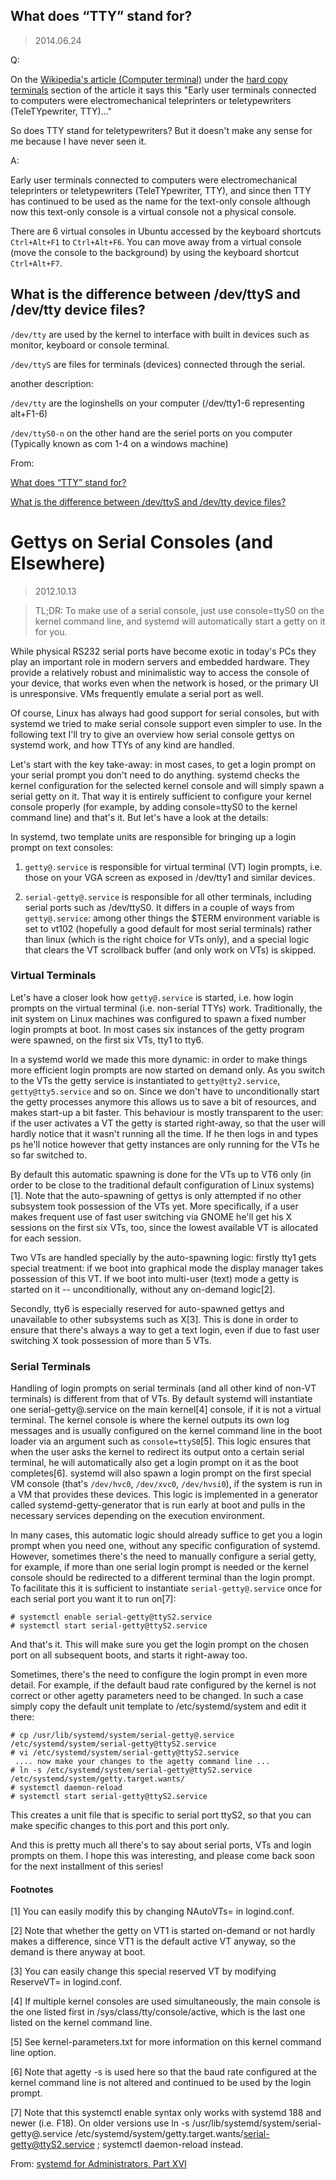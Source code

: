 ## What does “TTY” stand for?

> 2014.06.24

Q:

On the [Wikipedia's article (Computer terminal)](https://en.wikipedia.org/wiki/Computer_terminal) under the [hard copy terminals](https://en.wikipedia.org/wiki/Computer_terminal#Hard-copy_terminals) section of the article it says this "Early user terminals connected to computers were electromechanical teleprinters or teletypewriters (TeleTYpewriter, TTY)..."

So does TTY stand for teletypewriters? But it doesn't make any sense for me because I have never seen it.

A:

Early user terminals connected to computers were electromechanical teleprinters or teletypewriters (TeleTYpewriter, TTY), and since then TTY has continued to be used as the name for the text-only console although now this text-only console is a virtual console not a physical console.

There are 6 virtual consoles in Ubuntu accessed by the keyboard shortcuts `Ctrl+Alt+F1` to `Ctrl+Alt+F6`. You can move away from a virtual console (move the console to the background) by using the keyboard shortcut `Ctrl+Alt+F7`.

## What is the difference between /dev/ttyS and /dev/tty device files?

`/dev/tty` are used by the kernel to interface with built in devices such as monitor, keyboard or console terminal.

`/dev/ttyS` are files for terminals (devices) connected through the serial.

another description:

`/dev/tty` are the loginshells on your computer (/dev/tty1-6 representing alt+F1-6)

`/dev/ttyS0-n` on the other hand are the seriel ports on you computer (Typically known as com 1-4 on a windows machine)


From: 

[What does “TTY” stand for?](https://askubuntu.com/questions/481906/what-does-tty-stand-for)

[What is the difference between /dev/ttyS and /dev/tty device files?](https://www.quora.com/What-is-the-difference-between-dev-ttyS-and-dev-tty-device-files)

# Gettys on Serial Consoles (and Elsewhere)

> 2012.10.13

> TL;DR: To make use of a serial console, just use console=ttyS0 on the kernel command line, and systemd will automatically start a getty on it for you.

While physical RS232 serial ports have become exotic in today's PCs they play an important role in modern servers and embedded hardware. They provide a relatively robust and minimalistic way to access the console of your device, that works even when the network is hosed, or the primary UI is unresponsive. VMs frequently emulate a serial port as well.

Of course, Linux has always had good support for serial consoles, but with systemd we tried to make serial console support even simpler to use. In the following text I'll try to give an overview how serial console gettys on systemd work, and how TTYs of any kind are handled.

Let's start with the key take-away: in most cases, to get a login prompt on your serial prompt you don't need to do anything. systemd checks the kernel configuration for the selected kernel console and will simply spawn a serial getty on it. That way it is entirely sufficient to configure your kernel console properly (for example, by adding console=ttyS0 to the kernel command line) and that's it. But let's have a look at the details:

In systemd, two template units are responsible for bringing up a login prompt on text consoles:

1. `getty@.service` is responsible for virtual terminal (VT) login prompts, i.e. those on your VGA screen as exposed in /dev/tty1 and similar devices.

2. `serial-getty@.service` is responsible for all other terminals, including serial ports such as /dev/ttyS0. It differs in a couple of ways from `getty@.service`: among other things the $TERM environment variable is set to vt102 (hopefully a good default for most serial terminals) rather than linux (which is the right choice for VTs only), and a special logic that clears the VT scrollback buffer (and only work on VTs) is skipped.

### Virtual Terminals

Let's have a closer look how `getty@.service` is started, i.e. how login prompts on the virtual terminal (i.e. non-serial TTYs) work. Traditionally, the init system on Linux machines was configured to spawn a fixed number login prompts at boot. In most cases six instances of the getty program were spawned, on the first six VTs, tty1 to tty6.

In a systemd world we made this more dynamic: in order to make things more efficient login prompts are now started on demand only. As you switch to the VTs the getty service is instantiated to `getty@tty2.service`, `getty@tty5.service` and so on. Since we don't have to unconditionally start the getty processes anymore this allows us to save a bit of resources, and makes start-up a bit faster. This behaviour is mostly transparent to the user: if the user activates a VT the getty is started right-away, so that the user will hardly notice that it wasn't running all the time. If he then logs in and types ps he'll notice however that getty instances are only running for the VTs he so far switched to.

By default this automatic spawning is done for the VTs up to VT6 only (in order to be close to the traditional default configuration of Linux systems)[1]. Note that the auto-spawning of gettys is only attempted if no other subsystem took possession of the VTs yet. More specifically, if a user makes frequent use of fast user switching via GNOME he'll get his X sessions on the first six VTs, too, since the lowest available VT is allocated for each session.

Two VTs are handled specially by the auto-spawning logic: firstly tty1 gets special treatment: if we boot into graphical mode the display manager takes possession of this VT. If we boot into multi-user (text) mode a getty is started on it -- unconditionally, without any on-demand logic[2].

Secondly, tty6 is especially reserved for auto-spawned gettys and unavailable to other subsystems such as X[3]. This is done in order to ensure that there's always a way to get a text login, even if due to fast user switching X took possession of more than 5 VTs.

### Serial Terminals

Handling of login prompts on serial terminals (and all other kind of non-VT terminals) is different from that of VTs. By default systemd will instantiate one serial-getty@.service on the main kernel[4] console, if it is not a virtual terminal. The kernel console is where the kernel outputs its own log messages and is usually configured on the kernel command line in the boot loader via an argument such as `console=ttyS0`[5]. This logic ensures that when the user asks the kernel to redirect its output onto a certain serial terminal, he will automatically also get a login prompt on it as the boot completes[6]. systemd will also spawn a login prompt on the first special VM console (that's `/dev/hvc0`, `/dev/xvc0`, `/dev/hvsi0`), if the system is run in a VM that provides these devices. This logic is implemented in a generator called systemd-getty-generator that is run early at boot and pulls in the necessary services depending on the execution environment.

In many cases, this automatic logic should already suffice to get you a login prompt when you need one, without any specific configuration of systemd. However, sometimes there's the need to manually configure a serial getty, for example, if more than one serial login prompt is needed or the kernel console should be redirected to a different terminal than the login prompt. To facilitate this it is sufficient to instantiate `serial-getty@.service` once for each serial port you want it to run on[7]:

```
# systemctl enable serial-getty@ttyS2.service
# systemctl start serial-getty@ttyS2.service
```

And that's it. This will make sure you get the login prompt on the chosen port on all subsequent boots, and starts it right-away too.

Sometimes, there's the need to configure the login prompt in even more detail. For example, if the default baud rate configured by the kernel is not correct or other agetty parameters need to be changed. In such a case simply copy the default unit template to /etc/systemd/system and edit it there:

```
# cp /usr/lib/systemd/system/serial-getty@.service /etc/systemd/system/serial-getty@ttyS2.service
# vi /etc/systemd/system/serial-getty@ttyS2.service
 .... now make your changes to the agetty command line ...
# ln -s /etc/systemd/system/serial-getty@ttyS2.service /etc/systemd/system/getty.target.wants/
# systemctl daemon-reload
# systemctl start serial-getty@ttyS2.service

```

This creates a unit file that is specific to serial port ttyS2, so that you can make specific changes to this port and this port only.

And this is pretty much all there's to say about serial ports, VTs and login prompts on them. I hope this was interesting, and please come back soon for the next installment of this series!

#### Footnotes

[1] You can easily modify this by changing NAutoVTs= in logind.conf.

[2] Note that whether the getty on VT1 is started on-demand or not hardly makes a difference, since VT1 is the default active VT anyway, so the demand is there anyway at boot.

[3] You can easily change this special reserved VT by modifying ReserveVT= in logind.conf.

[4] If multiple kernel consoles are used simultaneously, the main console is the one listed first in /sys/class/tty/console/active, which is the last one listed on the kernel command line.

[5] See kernel-parameters.txt for more information on this kernel command line option.

[6] Note that agetty -s is used here so that the baud rate configured at the kernel command line is not altered and continued to be used by the login prompt.

[7] Note that this systemctl enable syntax only works with systemd 188 and newer (i.e. F18). On older versions use ln -s /usr/lib/systemd/system/serial-getty@.service /etc/systemd/system/getty.target.wants/serial-getty@ttyS2.service ; systemctl daemon-reload instead.

From: [systemd for Administrators, Part XVI](http://0pointer.de/blog/projects/serial-console.html)
